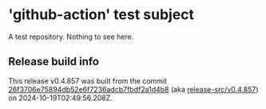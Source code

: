# 'github-action' test subject

A test repository. Nothing to see here.


## Release build info

This release v0.4.857 was built from the commit [26f3706e75894db52e6f7236adcb7fbdf2a1d4b8](https://github.com/kattecon/gh-release-test-ga/tree/26f3706e75894db52e6f7236adcb7fbdf2a1d4b8) (aka [release-src/v0.4.857](https://github.com/kattecon/gh-release-test-ga/tree/release-src/v0.4.857)) on 2024-10-19T02:49:56.208Z.
        